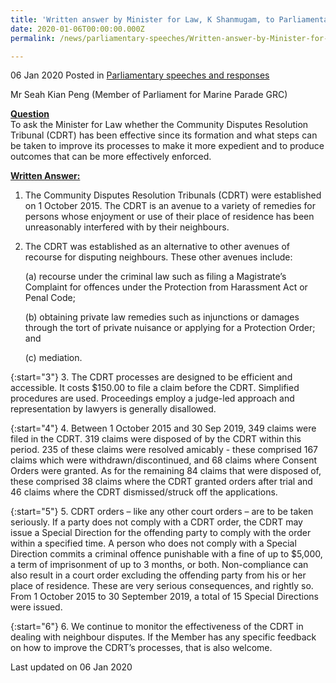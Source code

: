 ```yaml
---
title: 'Written answer by Minister for Law, K Shanmugam, to Parliamentary Question on the Community Disputes Resolution Tribunal'
date: 2020-01-06T00:00:00.000Z
permalink: /news/parliamentary-speeches/Written-answer-by-Minister-for-Law-K-Shanmugam-to-PQ-on-Community-Disputes-Resolution-Tribunal

---
```



06 Jan 2020 Posted in [Parliamentary speeches and responses](/news/parliamentary-speeches)

Mr Seah Kian Peng (Member of Parliament for Marine Parade GRC)

**<u>Question</u>**  
To ask the Minister for Law whether the Community Disputes Resolution Tribunal (CDRT) has been effective since its formation and what steps can be taken to improve its processes to make it more expedient and to produce outcomes that can be more effectively enforced.

**<u>Written Answer:</u>**  

1. The Community Disputes Resolution Tribunals (CDRT) were established on 1 October 2015. The CDRT is an avenue to a variety of remedies for persons whose enjoyment or use of their place of residence has been unreasonably interfered with by their neighbours.

2. The CDRT was established as an alternative to other avenues of recourse for disputing neighbours. These other avenues include:
  
    (a)	recourse under the criminal law such as filing a Magistrate’s Complaint for offences under the Protection from Harassment Act or Penal Code; 
  
    (b)	obtaining private law remedies such as injunctions or damages through  the tort of private nuisance or applying for a Protection Order; and 
  
    (c)	mediation.

{:start="3"}
3. The CDRT processes are designed to be efficient and accessible. It costs $150.00 to file a claim before the CDRT. Simplified procedures are used. Proceedings employ a judge-led approach and representation by lawyers is generally disallowed.

{:start="4"}
4. Between 1 October 2015 and 30 Sep 2019, 349 claims were filed in the CDRT. 319 claims were disposed of by the CDRT within this period. 235 of these claims were resolved amicably - these comprised 167 claims which were withdrawn/discontinued, and 68 claims where Consent Orders were granted. As for the remaining 84 claims that were disposed of, these comprised 38 claims where the CDRT granted orders after trial and 46 claims where the CDRT dismissed/struck off the applications.

{:start="5"}
5. CDRT orders – like any other court orders – are to be taken seriously.  If a party does not comply with a CDRT order, the  CDRT may issue a Special Direction for the offending party to comply with the order within a specified time. A person who does not comply with a Special Direction commits a criminal offence punishable with a fine of up to $5,000, a term of imprisonment of up to 3 months, or both. Non-compliance can also result in a court order excluding the offending party from his or her place of residence. These are very serious consequences, and rightly so. From 1 October 2015 to 30 September 2019, a total of 15 Special Directions were issued. 

{:start="6"}
6. We continue to monitor the effectiveness of the CDRT in dealing with neighbour disputes. If the Member has any specific feedback on how to improve the CDRT’s processes, that is also welcome.

<p class="right-side-updated">Last updated on 06 Jan 2020</p>
